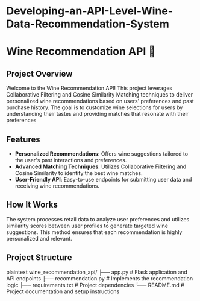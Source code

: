 # Developing-an-API-Level-Wine-Data-Recommendation-System

# Wine Recommendation API 🍷

## Project Overview

Welcome to the Wine Recommendation API! This project leverages Collaborative Filtering and Cosine Similarity Matching techniques to deliver personalized wine recommendations based on users' preferences and past purchase history. The goal is to customize wine selections for users by understanding their tastes and providing matches that resonate with their preferences

## Features

- **Personalized Recommendations**: Offers wine suggestions tailored to the user's past interactions and preferences.
- **Advanced Matching Techniques**: Utilizes Collaborative Filtering and Cosine Similarity to identify the best wine matches.
- **User-Friendly API**: Easy-to-use endpoints for submitting user data and receiving wine recommendations.

## How It Works

The system processes retail data to analyze user preferences and utilizes similarity scores between user profiles to generate targeted wine suggestions. This method ensures that each recommendation is highly personalized and relevant.

## Project Structure

plaintext
wine_recommendation_api/
    ├── app.py               # Flask application and API endpoints
    ├── recommendation.py    # Implements the recommendation logic
    ├── requirements.txt     # Project dependencies
    └── README.md            # Project documentation and setup instructions
